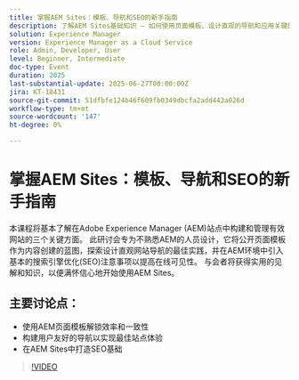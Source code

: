 ```yaml
---
title: 掌握AEM Sites：模板、导航和SEO的新手指南
description: 了解AEM Sites基础知识 — 如何使用页面模板、设计直观的导航和应用关键的SEO实践来提高可视性和网站性能。
solution: Experience Manager
version: Experience Manager as a Cloud Service
role: Admin, Developer, User
level: Beginner, Intermediate
doc-type: Event
duration: 2025
last-substantial-update: 2025-06-27T00:00:00Z
jira: KT-18431
source-git-commit: 51dfbfe124b46f609fb0349dbcfa2add442a026d
workflow-type: tm+mt
source-wordcount: '147'
ht-degree: 0%

---
```



# 掌握AEM Sites：模板、导航和SEO的新手指南

本课程将基本了解在Adobe Experience Manager (AEM)站点中构建和管理有效网站的三个关键方面。 此研讨会专为不熟悉AEM的人员设计，它将公开页面模板作为内容创建的蓝图，探索设计直观网站导航的最佳实践，并在AEM环境中引入基本的搜索引擎优化(SEO)注意事项以提高在线可见性。 与会者将获得实用的见解和知识，以便满怀信心地开始使用AEM Sites。

## 主要讨论点：

* 使用AEM页面模板解锁效率和一致性
* 构建用户友好的导航以实现最佳站点体验
* 在AEM Sites中打造SEO基础

>[!VIDEO](https://video.tv.adobe.com/v/3464298/?learn=on&enablevpops)
